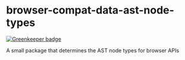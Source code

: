 browser-compat-data-ast-node-types
==================================

[![Greenkeeper badge](https://badges.greenkeeper.io/amilajack/browser-compat-data-ast-node-types.svg)](https://greenkeeper.io/)

A small package that determines the AST node types for browser APIs
